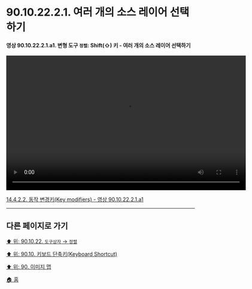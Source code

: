 # 90.10.22.2.1. 여러 개의 소스 레이어 선택하기

<a id="90-10-22-02-01-a1"></a>

#### 영상 90.10.22.2.1.a1. 변형 도구 `정렬`: Shift(⇧) 키 - 여러 개의 소스 레이어 선택하기
<video controls="controls" width="640" height="360" src="https://github.com/wonder13662/gimp/assets/15767104/e611593d-76ff-4be9-9a33-aa20ce22af68"></video>

[14.4.2.2. 동작 변경키(Key modifiers) - 영상 90.10.22.2.1.a1](./14-04-02-02-key_modifiers.md#90-10-22-02-01-a1)

***

## 다른 페이지로 가기

[⬆️ 위: 90.10.22. `도구상자` → `정렬`](./90-10-22-00-tool_box-align.md)

[⬆️ 위: 90.10. 키보드 단축키(Keyboard Shortcut)](./90-10-00-keyboard_shortcut.md)

[⬆️ 위: 90. 이미지 맵](./90-00-image-map.md)

[🏠 홈](./00-home.md)